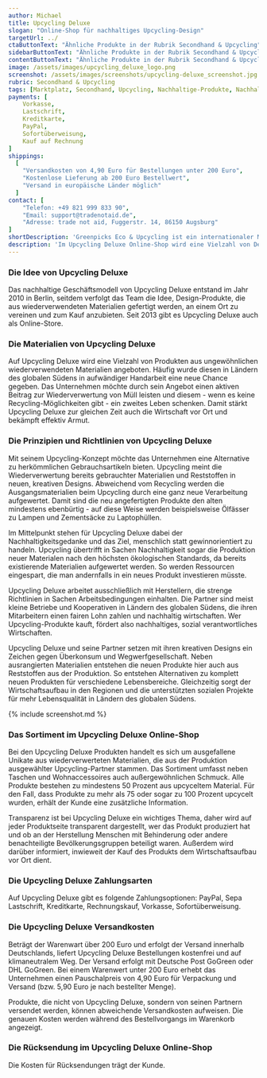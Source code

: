 ```yaml
---
author: Michael
title: Upcycling Deluxe
slogan: "Online-Shop für nachhaltiges Upcycling-Design"
targetUrl: ../
ctaButtonText: "Ähnliche Produkte in der Rubrik Secondhand & Upcycling"
sidebarButtonText: "Ähnliche Produkte in der Rubrik Secondhand & Upcycling"
contentButtonText: "Ähnliche Produkte in der Rubrik Secondhand & Upcycling"
image: /assets/images/upcycling_deluxe_logo.png
screenshot: /assets/images/screenshots/upcycling-deluxe_screenshot.jpg
rubric: Secondhand & Upcycling
tags: [Marktplatz, Secondhand, Upcycling, Nachhaltige-Produkte, Nachhaltiger-Lebensstil]
payments: [
    Vorkasse,
    Lastschrift,
    Kreditkarte,
    PayPal,
    Sofortüberweisung,
    Kauf auf Rechnung
]
shippings:
  [
    "Versandkosten von 4,90 Euro für Bestellungen unter 200 Euro",
    "Kostenlose Lieferung ab 200 Euro Bestellwert",
    "Versand in europäische Länder möglich"
  ]
contact: [
    "Telefon: +49 821 999 833 90",
    "Email: support@tradenotaid.de",
    "Adresse: trade not aid, Fuggerstr. 14, 86150 Augsburg"
]
shortDescription: 'Greenpicks Eco & Upcycling ist ein internationaler Marktplatz für vielfältige Produkte aus den Bereichen Bio, Green Lifestyle, Upcycling, Eco-Design und Fashion.'
description: 'Im Upcycling Deluxe Online-Shop wird eine Vielzahl von Design-Produkten aus ungewöhnlichen wiederverwendeten Materialien und aufwändiger Handarbeit angeboten.'
---
```


### Die Idee von Upcycling Deluxe

Das nachhaltige Geschäftsmodell von Upcycling Deluxe entstand im Jahr 2010 in Berlin, seitdem verfolgt das Team die Idee, Design-Produkte, die aus wiederverwendeten Materialien gefertigt werden, an einem Ort zu vereinen und zum Kauf anzubieten. Seit 2013 gibt es Upcycling Deluxe auch als Online-Store.

### Die Materialien von Upcycling Deluxe 

Auf Upcycling Deluxe wird eine Vielzahl von Produkten aus ungewöhnlichen wiederverwendeten Materialien angeboten. Häufig wurde diesen in Ländern des globalen Südens in aufwändiger Handarbeit eine neue Chance gegeben. Das Unternehmen möchte durch sein Angebot einen aktiven Beitrag zur Wiederverwertung von Müll leisten und diesem - wenn es keine Recycling-Möglichkeiten gibt - ein zweites Leben schenken. Damit stärkt Upcycling Deluxe zur gleichen Zeit auch die Wirtschaft vor Ort und bekämpft effektiv Armut.

### Die Prinzipien und Richtlinien von Upcycling Deluxe 

Mit seinem Upcycling-Konzept möchte das Unternehmen eine Alternative zu herkömmlichen Gebrauchsartikeln bieten. Upcycling meint die Wiederverwertung bereits gebrauchter Materialien und Reststoffen in neuen, kreativen Designs. Abweichend vom Recycling werden die Ausgangsmaterialien beim Upcycling durch eine ganz neue Verarbeitung aufgewertet. Damit sind die neu angefertigten Produkte den alten mindestens ebenbürtig - auf diese Weise werden beispielsweise Ölfässer zu Lampen und Zementsäcke zu Laptophüllen.

Im Mittelpunkt stehen für Upcycling Deluxe dabei der Nachhaltigkeitsgedanke und das Ziel, menschlich statt gewinnorientiert zu handeln. Upcycling übertrifft in Sachen Nachhaltigkeit sogar die Produktion neuer Materialen nach den höchsten ökologischen Standards, da bereits existierende Materialien aufgewertet werden. So werden Ressourcen eingespart, die man andernfalls in ein neues Produkt investieren müsste.

Upcycling Deluxe arbeitet ausschließlich mit Herstellern, die strenge Richtlinien in Sachen Arbeitsbedingungen einhalten. Die Partner sind meist kleine Betriebe und Kooperativen in Ländern des globalen Südens, die ihren Mitarbeitern einen fairen Lohn zahlen und nachhaltig wirtschaften. Wer Upcycling-Produkte kauft, fördert also nachhaltiges, sozial verantwortliches Wirtschaften.

Upcycling Deluxe und seine Partner setzen mit ihren kreativen Designs ein Zeichen gegen Überkonsum und Wegwerfgesellschaft. Neben ausrangierten Materialien entstehen die neuen Produkte hier auch aus Reststoffen aus der Produktion. So entstehen Alternativen zu komplett neuen Produkten für verschiedene Lebensbereiche. Gleichzeitig sorgt der Wirtschaftsaufbau in den Regionen und die unterstützten sozialen Projekte für mehr Lebensqualität in Ländern des globalen Südens.

{% include screenshot.md %}

### Das Sortiment im Upcycling Deluxe Online-Shop

Bei den Upcycling Deluxe Produkten handelt es sich um ausgefallene Unikate aus wiederverwerteten Materialien, die aus der Produktion ausgewählter Upcycling-Partner stammen. Das Sortiment umfasst neben Taschen und Wohnaccessoires auch außergewöhnlichen Schmuck. Alle Produkte bestehen zu mindestens 50 Prozent aus upcyceltem Material. Für den Fall, dass Produkte zu mehr als 75 oder sogar zu 100 Prozent upcycelt wurden, erhält der Kunde eine zusätzliche Information.

Transparenz ist bei Upcycling Deluxe ein wichtiges Thema, daher wird auf jeder Produktseite transparent dargestellt, wer das Produkt produziert hat und ob an der Herstellung Menschen mit Behinderung oder andere benachteiligte Bevölkerungsgruppen beteiligt waren. Außerdem wird darüber informiert, inwieweit der Kauf des Produkts dem Wirtschaftsaufbau vor Ort dient.

### Die Upcycling Deluxe Zahlungsarten

Auf Upcycling Deluxe gibt es folgende Zahlungsoptionen: PayPal, Sepa Lastschrift, Kreditkarte, Rechnungskauf, Vorkasse, Sofortüberweisung.

### Die Upcycling Deluxe Versandkosten

Beträgt der Warenwart über 200 Euro und erfolgt der Versand innerhalb Deutschlands, liefert Upcycling Deluxe Bestellungen kostenfrei und auf klimaneutralem Weg. Der Versand erfolgt mit Deutsche Post GoGreen oder DHL GoGreen. Bei einem Warenwert unter 200 Euro erhebt das Unternehmen einen Pauschalpreis von 4,90 Euro für Verpackung und Versand (bzw. 5,90 Euro je nach bestellter Menge).

Produkte, die nicht von Upcycling Deluxe, sondern von seinen Partnern versendet werden, können abweichende Versandkosten aufweisen. Die genauen Kosten werden während des Bestellvorgangs im Warenkorb angezeigt.

### Die Rücksendung im Upcycling Deluxe Online-Shop

Die Kosten für Rücksendungen trägt der Kunde.